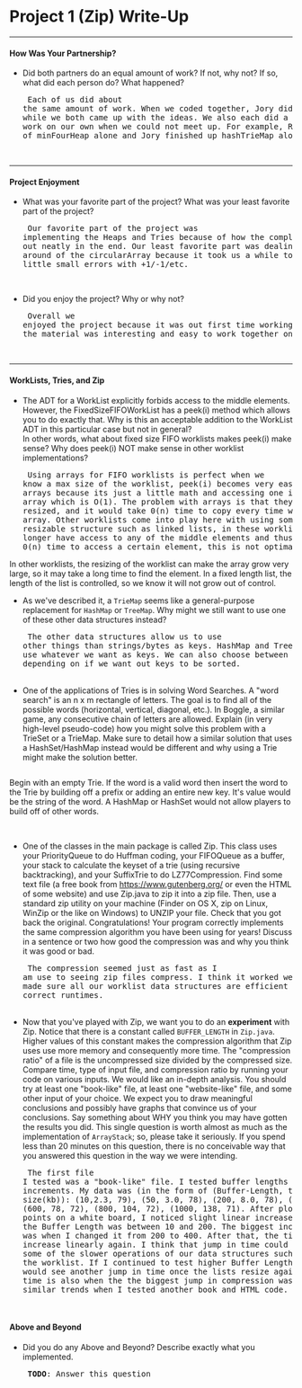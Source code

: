 # Project 1 (Zip) Write-Up #
--------

#### How Was Your Partnership? ####
-   Did both partners do an equal amount of work?  If not, why not?
    If so, what did each person do? What happened?<pre>
Each of us did about the same amount of work. When we coded together, 
Jory did the typing while we both came up with the ideas. We also each did
a little bit of work on our own when we could not meet up. For example, Ryan
did a lot of minFourHeap alone and Jory finished up hashTrieMap alone.
</pre><br>

-----

#### Project Enjoyment ####
-   What was your favorite part of the project?  What was your least
    favorite part of the project?<pre>
Our favorite part of the project was implementing the Heaps and Tries because
of how the complex math worked out neatly in the end. 
Our least favorite part was dealing with the wrap around of the circularArray
because it took us a while to iron out the little small errors with +1/-1/etc.
</pre><br>

-   Did you enjoy the project?  Why or why not?<pre>
Overall we enjoyed the project because it was out first time working together
and the material was interesting and easy to work together on.
</pre><br>

-----

#### WorkLists, Tries, and Zip ####
-   The ADT for a WorkList explicitly forbids access to the middle elements.  However, the FixedSizeFIFOWorkList has a peek(i) method
    which allows you to do exactly that.  Why is this an acceptable addition to the WorkList ADT in this particular case but not in general?  
    In other words, what about fixed size FIFO worklists makes peek(i) make sense? Why does peek(i) NOT make sense in other worklist implementations?<pre>
Using arrays for FIFO worklists is perfect when we know a max size of the worklist, peek(i) becomes very easy
 and quick for arrays because its just a little math and accessing one index in the array which is O(1). 
 The problem with arrays is that they can't be resized, and it would take 0(n) time to copy every time we 
 need a bigger array. Other worklists come into play here with using some type of resizable structure such 
 as linked lists, in these worklists we no longer have access to any of the middle elements and thus is 
 would take 0(n) time to access a certain element, this is not optimal.

In other worklists, the resizing of the worklist can make the array grow very large, so it may take a long time to find the element. In a fixed length list, the length of the list is controlled, so we know it will not grow
out of control.
</pre><br>
-   As we've described it, a `TrieMap` seems like a general-purpose replacement for `HashMap` or `TreeMap`.  Why might we still want to use one
    of these other data structures instead?<pre>
The other data structures allow us to use other things than strings/bytes as keys. HashMap and TreeMap allow 
us to use whatever we want as keys. We can also choose between HashMap/TreeMap depending on if we want out keys
to be sorted. 
</pre><br>
-   One of the applications of Tries is in solving Word Searches.  A "word search" is an n x m rectangle of letters.  The goal is to find all
    of the possible words (horizontal, vertical, diagonal, etc.).  In Boggle, a similar game, any consecutive chain of letters
    are allowed.  Explain (in very high-level pseudo-code) how you might solve this problem with a TrieSet or a TrieMap.  Make sure to detail
    how a similar solution that uses a HashSet/HashMap instead would be different and why using a Trie might make the solution better.<pre>

Begin with an empty Trie. If the word is a valid word then insert the word to the Trie by building off a
prefix or adding an entire new key. It's value would be the string of the word. 
A HashMap or HashSet would not allow players to build off of other words.

</pre><br>
-   One of the classes in the main package is called Zip.  This class uses your PriorityQueue to do Huffman coding, your FIFOQueue as a buffer,
    your stack to calculate the keyset of a trie (using recursive backtracking), and your SuffixTrie to do LZ77Compression.  Find some text file
    (a free book from https://www.gutenberg.org/ or even the HTML of some website) and use Zip.java to zip it into a zip file.  Then, use a 
    standard zip utility on your machine (Finder on OS X, zip on Linux, WinZip or the like on Windows) to UNZIP your file.  Check that you got back
    the original.  Congratulations!  Your program correctly implements the same compression algorithm you have been using for years!  Discuss in a
    sentence or two how good the compression was and why you think it was good or bad.<pre>
The compression seemed just as fast as I am use to seeing zip files compress. I think it worked well because
we made sure all our worklist data structures are efficient and run in the correct runtimes.
</pre><br>
-   Now that you've played with Zip, we want you to do an **experiment** with Zip.  Notice that there is a constant called `BUFFER_LENGTH` in `Zip.java`.
    Higher values of this constant makes the compression algorithm that Zip uses use more memory and consequently more time.  The "compression ratio"
    of a file is the uncompressed size divided by the compressed size.  Compare time, type of input file, and compression ratio by running
    your code on various inputs.  We would like an in-depth analysis.  You should try at least one "book-like" file, at least one "website-like" file,
    and some other input of your choice.  We expect you to draw meaningful conclusions and possibly have graphs that convince us of your conclusions. 
    Say something about WHY you think you may have gotten the results you did.
    This single question is worth almost as much as the implementation of `ArrayStack`; so, please take it seriously.  If you spend less than 20 minutes
    on this question, there is no conceivable way that you answered this question in the way we were intending.<pre>
The first file I tested was a "book-like" file. I tested buffer lengths from 10-1000 in increments. My data 
was (in the form of (Buffer-Length, time(s), size(kb)): (10,2.3, 79), (50, 3.0, 78), (200, 8.0, 78), (400, 40.5, 73), (600, 78, 72), (800, 104, 72), (1000, 138, 71). After plotting these points on a white board, I noticed slight linear increases in time when 
the Buffer Length was between 10 and 200. The biggest increase in time was when I changed it from 200 to 400. After that, the time seemed to increase linearly again. I think that jump in time could be caused by some of 
the slower operations of our data structures such as resizing the worklist. If I continued to test higher Buffer Lengths, I think I would see another jump in time once the lists resize again. That jump in time is also when the the biggest jump in compression was. I noticed similar trends when I tested another book and HTML code.
</pre><br>

#### Above and Beyond ####
-   Did you do any Above and Beyond?  Describe exactly what you
    implemented.<pre>
**TODO**: Answer this question
</pre><br>
